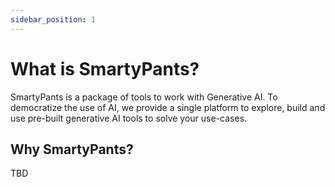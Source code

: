 ```yaml
---
sidebar_position: 1
---
```


# What is SmartyPants?

SmartyPants is a package of tools to work with Generative AI. To democratize the use of AI, we provide a single platform
to explore, build and use pre-built generative AI tools to solve your use-cases.

## Why SmartyPants?

TBD